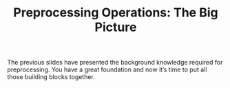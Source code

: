 ﻿---
layout: slide
title: "Preprocessing Operations:  The Big Picture"
---

The previous slides have presented the background knowledge required for preprocessing.  You have a great foundation and now it’s time to put all those building blocks together.  

